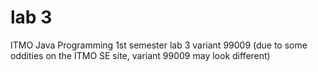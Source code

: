 # lab 3
ITMO Java Programming 1st semester lab 3 variant 99009 (due to some oddities on the ITMO SE site, variant 99009 may look different)
